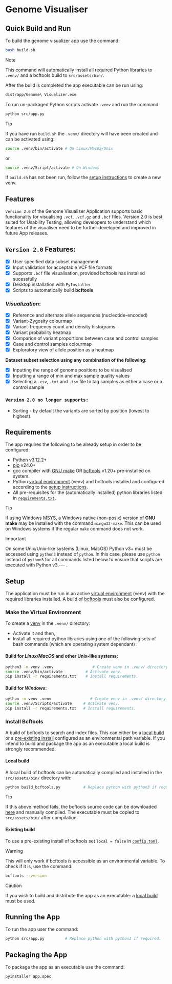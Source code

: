 # Genome Visualiser

## Quick Build and Run
To build the genome visualizer app use the command:
```bash
bash build.sh
```
> [!NOTE]
> This command will automatically install all required Python libraries to `.venv/` and a bcftools build to `src/assets/bin/`.

After the build is completed the app executable can be run using:
```bash
dist/app/Genome\ Visualizer.exe 
```
To run un-packaged Python scripts activate `.venv` and run the command:
```bash
python src/app.py
```
> [!TIP]
> If you have run `build.sh` the `.venv/` directory will have been created and can be activated using:
> ```bash 
> source .venv/bin/activate # On Linux/MacOS/Unix
> ```
> or 
> ```bash
> source .venv/Script/activate # On Windows
> ```
> If `build.sh` has not been run, follow the [setup instructions](#make-the-virtual-environment) to create a new venv.

## **Features**
`Version 2.0` of the Genome Visualiser Application supports basic functionality for visualising `.vcf`, `.vcf.gz` and `.bcf` files. Version 2.0 is best suited for Usability Testing, allowing developers to understand which features of the visualiser need to be further developed and improved in future App releases.

## `Version 2.0` Features:
- [x] User specified data subset management
- [x] Input validation for acceptable VCF file formats
- [x] Supports `.bcf` file visualisation, provided bcftools has installed sucessfully
- [x] Desktop installation with `PyInstaller`
- [x] Scripts to automatically build **bcftools**

### _Visualization_:
- [x] Reference and alternate allele sequences (nucleotide-encoded)
- [x] Variant-Zygosity colourmap 
- [x] Variant-frequency count and density histograms
- [x] Variant probability heatmap
- [x] Comparion of variant proportions between case and control samples
- [x] Case and control samples colourmap
- [x] Exploratory view of allele position as a heatmap

**Dataset subset selection using any combination of the following**:
- [x] Inputting the range of genome positions to be visualised
- [x] Inputting a range of min and max sample quality values
- [x] Selecting a `.csv`, `.txt` and `.tsv` file to tag samples as either a case or a control sample

### `Version 2.0 no longer supports:`
* Sorting - by default the variants are sorted by position (lowest to highest).


## Requirements
The app requires the following to be already setup in order to be configured:
- [Python](https://www.python.org/downloads/) v3.12.2+
- [pip](https://pypi.org/project/pip/) v24.0+
- gcc compiler with [GNU make](https://www.gnu.org/software/make/) OR [bcftools](https://www.htslib.org/download/) v1.20+ pre-installed on system.
- Python [virtual environment](https://docs.python.org/3/library/venv.html) (venv) and bcftools installed and configured according to the [setup instructions](#Setup).
- All pre-requisites for the (automatically installed) python libraries listed in [`requirements.txt`](requirements.txt). 

> [!TIP]
> If using Windows [MSYS](https://www.msys2.org/), a Windows native (non-posix) version of **GNU make** may be installed with the command `mingw32-make`.
> This can be used on Windows systems if the regular `make` command does not work.

> [!IMPORTANT]
> On some Unix/Unix-like systems (Linux, MacOS) Python v3+ must be accessed using `python3` instead of `python`. 
> In this case, please use `python` instead of `python3` for all commands listed below to ensure that scripts are executed with Python v3.--- .


## **Setup**
The application must be run in an active [virtual environment](https://docs.python.org/3/library/venv.html) (venv) with the required libraries installed. A build of [bcftools](https://www.htslib.org/download/) must also be configured.

### Make the Virtual Environment
To create a [venv](https://docs.python.org/3/library/venv.html) in the `.venv/` directory:
* Activate it and then,
* Install all required python libraries using one of the following sets of bash commands (which are operating system dependant) :
#### Build for _Linux/MacOS_ and other Unix-like systems:
```bash
python3 -m venv .venv                 # Create venv in .venv/ directory.
source .venv/bin/activate          # Activate venv.
pip install -r requirements.txt    # Install requirements.
```
#### Build for _Windows_:
```bash
python -m venv .venv                 # Create venv in .venv/ directory.
source .venv/Scripts/activate     # Activate venv.
pip install -r requirements.txt   # Install requirements.
```

### Install Bcftools 
A build of bcftools to search and index files. This can either be a [local build](#Local-build) or a [pre-existing install](#Existing-build) configured as an environmental path variable. If you intend to build and package the app as an executable a local build is strongly recommended.

#### Local build
A local build of bcftools can be automatically compiled and installed in the `src/assets/bin/` directory with:
```bash
python build_bcftools.py          # Replace python with python3 if required.
```
> [!TIP]
> If this above method fails, the bcftools source code can be downloaded [here](https://www.htslib.org/download/) and manually compiled.
> The executable must be copied to `src/assets/bin/` after compilation.

#### Existing build
To use a pre-existing install of bcftools set `local = false` in [`config.toml`](config.toml).

> [!WARNING]
> This will only work if bcftools is accessible as an environmental variable.
  > To check if it is, use the command:
> ```bash
> bcftools --version
> ```

> [!CAUTION]
> If you wish to build and distribute the app as an executable: a [local build](#Local-build) must be used.

## Running the App
To run the app user the command:
```bash
python src/app.py         # Replace python with python3 if required.
```

## Packaging the App
To package the app as an executable use the command:
```bash
pyinstaller app.spec 
```
